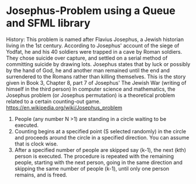 # Josephus-Problem using a Queue and SFML library
History: This problem is named after Flavius Josephus, a Jewish historian living in the 1st century. According  to Josephus' account of the siege of Yodfat, he and his 40 soldiers were trapped in a cave by Roman soldiers.  They chose suicide over capture, and settled on a serial method of committing suicide by drawing lots.  Josephus states that by luck or possibly by the hand of God, he and another man remained until the end and  surrendered to the Romans rather than killing themselves. This is the story given in Book 3, Chapter 8, part 7  of Josephus' The Jewish War (writing of himself in the third person) 
In computer science and mathematics, the Josephus problem (or Josephus permutation) is a theoretical  problem related to a certain counting-out game. https://en.wikipedia.org/wiki/Josephus_problem 
1. People (any number N >1) are standing in a circle waiting to be executed.  
2. Counting begins at a specified point (S selected randomly) in the circle and proceeds around the circle  in a specified direction. You can assume that is clock wise. 
3. After a specified number of people are skipped say (k-1), the next (kth) person is executed. The  procedure is repeated with the remaining people, starting with the next person, going in the same  direction and skipping the same number of people (k-1), until only one person remains, and is freed. 
